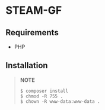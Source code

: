STEAM-GF
========================

Requirements
------------

  * PHP

Installation
------------

> **NOTE**
>
>     $ composer install
>     $ chmod -R 755 .
>     $ chown -R www-data:www-data .